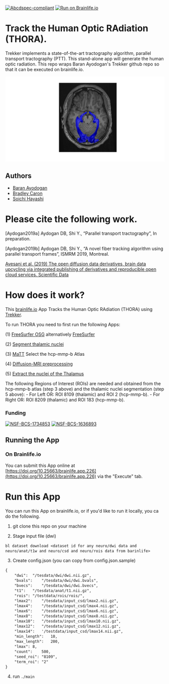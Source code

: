 [![Abcdspec-compliant](https://img.shields.io/badge/ABCD_Spec-v1.1-green.svg)](https://github.com/brain-life/abcd-spec)
[![Run on Brainlife.io](https://img.shields.io/badge/Brainlife-brainlife.app.226-blue.svg)](https://doi.org/10.25663/brainlife.app.226)

# Track the Human Optic RAdiation (THORA).

Trekker implements a state-of-the-art tractography algorithm, parallel transport tractography (PTT). This stand-alone app will generate the human optic radiation. This repo wraps Baran Ayodogan's Trekker github repo so that it can be executed on brainlife.io. 

![ot_or](https://github.com/brainlife/app-trekker-roi-tracking/blob/optic_radiation/opticPathway.jpg)

## Authors
- [Baran Ayodogan](baran.aydogan@aalto.fi)
- [Bradley Caron](bacaron@iu.edu)
- [Soichi Hayashi](hayashis@iu.edu)

# Please cite the following work.

[Aydogan2019a]	Aydogan DB, Shi Y., “Parallel transport tractography”, In preparation.

[Aydogan2019b]	Aydogan DB, Shi Y., “A novel fiber tracking algorithm using parallel transport frames”, ISMRM 2019, Montreal.

[Avesani et al. (2019) The open diffusion data derivatives, brain data upcycling via integrated publishing of derivatives and reproducible open cloud services. Scientific Data](https://doi.org/10.1038/s41597-019-0073-y)

# How does it work?

This [brainlife.io](brainlife.io/apps) App Tracks the Human Optic RAdiation (THORA) using [Trekker](https://dmritrekker.github.io). 

To run THORA you need to first run the following Apps: 

  (1) [FreeSurfer OSG](https://doi.org/10.25663/bl.app.49) alternatively [FreeSurfer](https://doi.org/10.25663/bl.app.0) 

  (2) [Segment thalamic nuclei](https://doi.org/10.25663/brainlife.app.222) 
  
  (3) [MaTT](https://doi.org/10.25663/bl.app.23) Select the hcp-mmp-b Atlas 
  
  (4) [Diffusion-MRI preprocessing](https://doi.org/10.25663/bl.app.68) 
 
  (5) [Extract the nuclei of the Thalamus](https://doi.org/10.25663/brainlife.app.223) 
  
The following Regions of Interest (ROIs) are needed and obtained from the hcp-mmp-b atlas (step 3 above) and the thalamic nuclei segmentation (step 5 above): - For Left OR: ROI 8109 (thalamic) and ROI 2 (hcp-mmp-b). - For Right OR: ROI 8209 (thalamic) and ROI 183 (hcp-mmp-b).

### Funding 
[![NSF-BCS-1734853](https://img.shields.io/badge/NSF_BCS-1734853-blue.svg)](https://nsf.gov/awardsearch/showAward?AWD_ID=1734853)
[![NSF-BCS-1636893](https://img.shields.io/badge/NSF_BCS-1636893-blue.svg)](https://nsf.gov/awardsearch/showAward?AWD_ID=1636893)

## Running the App 

### On Brainlife.io

You can submit this App online at [https://doi.org/10.25663/brainlife.app.226](https://doi.org/10.25663/brainlife.app.226) via the "Execute" tab.

# Run this App

You can run this App on brainlife.io, or if you'd like to run it locally, you ca do the following.

1) git clone this repo on your machine

2) Stage input file (dwi)

```
bl dataset download <dataset id for any neuro/dwi data and neuro/anat/t1w and neuro/csd and neuro/rois data from barinlife>
```

3) Create config.json (you can copy from config.json.sample)

```
{
	"dwi":	"/tesdata/dwi/dwi.nii.gz",
	"bvals":	"/tesdata/dwi/dwi.bvals",
	"bvecs":	"/tesdata/dwi/dwi.bvecs",
	"t1":	"/tesdata/anat/t1.nii.gz",
	"rois":	"/testdata/rois/rois/",
	"lmax2":	"/tesdata/input_csd/lmax2.nii.gz",
	"lmax4":	"/tesdata/input_csd/lmax4.nii.gz",
	"lmax6":	"/tesdata/input_csd/lmax6.nii.gz",
	"lmax8":	"/tesdata/input_csd/lmax8.nii.gz",
	"lmax10":	"/tesdata/input_csd/lmax10.nii.gz",
	"lmax12":	"/tesdata/input_csd/lmax12.nii.gz",
	"lmax14":	'/testdata/input_csd/lmax14.nii.gz",
	"min_length":	10,
	"max_length":	200,
	"lmax":	8,
	"count":	500,
	"seed_roi":	"8109",
	"term_roi":	"2"
}
```

4) run `./main`
